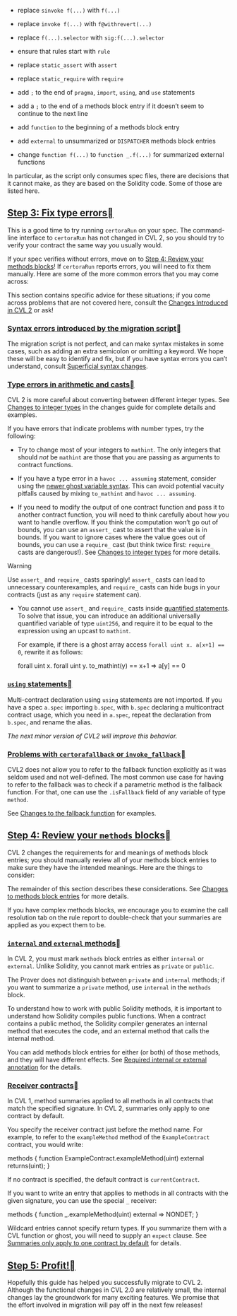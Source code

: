 
*   replace `sinvoke f(...)` with `f(...)`
    
*   replace `invoke f(...)` with `f@withrevert(...)`
    
*   replace `f(...).selector` with `sig:f(...).selector`
    
*   ensure that rules start with `rule`
    
*   replace `static_assert` with `assert`
    
*   replace `static_require` with `require`
    
*   add `;` to the end of `pragma`, `import`, `using`, and `use` statements
    
*   add a `;` to the end of a methods block entry if it doesn’t seem to continue to the next line
    
*   add `function` to the beginning of a methods block entry
    
*   add `external` to unsummarized or `DISPATCHER` methods block entries
    
*   change `function f(...)` to `function _.f(...)` for summarized external functions
    

In particular, as the script only consumes spec files, there are decisions that it cannot make, as they are based on the Solidity code. Some of those are listed here.

## [Step 3: Fix type errors](#id6)[](#step-3-fix-type-errors "Link to this heading")

This is a good time to try running `certoraRun` on your spec. The command-line interface to `certoraRun` has not changed in CVL 2, so you should try to verify your contract the same way you usually would.

If your spec verifies without errors, move on to [Step 4: Review your methods blocks](#cvl2-migration-summaries)! If `certoraRun` reports errors, you will need to fix them manually. Here are some of the more common errors that you may come across:

This section contains specific advice for these situations; if you come across problems that are not covered here, consult the [Changes Introduced in CVL 2](changes.html) or ask!

### [Syntax errors introduced by the migration script](#id9)[](#syntax-errors-introduced-by-the-migration-script "Link to this heading")

The migration script is not perfect, and can make syntax mistakes in some cases, such as adding an extra semicolon or omitting a keyword. We hope these will be easy to identify and fix, but if you have syntax errors you can’t understand, consult [Superficial syntax changes](changes.html#cvl2-superficial-syntax-changes).

### [Type errors in arithmetic and casts](#id10)[](#type-errors-in-arithmetic-and-casts "Link to this heading")

CVL 2 is more careful about converting between different integer types. See [Changes to integer types](changes.html#cvl2-integer-types) in the changes guide for complete details and examples.

If you have errors that indicate problems with number types, try the following:

*   Try to change most of your integers to `mathint`. The only integers that should _not_ be `mathint` are those that you are passing as arguments to contract functions.
    
*   If you have a type error in a `havoc ... assuming` statement, consider using the [newer ghost variable syntax](../ghosts.html#ghost-variables). This can avoid potential vacuity pitfalls caused by mixing `to_mathint` and `havoc ... assuming`.
    
*   If you need to modify the output of one contract function and pass it to another contract function, you will need to think carefully about how you want to handle overflow. If you think the computation won’t go out of bounds, you can use an `assert_` cast to assert that the value is in bounds. If you want to ignore cases where the value goes out of bounds, you can use a `require_` cast (but think twice first: `require_` casts are dangerous!). See [Changes to integer types](changes.html#cvl2-integer-types) for more details.
    

Warning

Use `assert_` and `require_` casts sparingly! `assert_` casts can lead to unnecessary counterexamples, and `require_` casts can hide bugs in your contracts (just as any `require` statement can).

*   You cannot use `assert_` and `require_` casts inside [quantified statements](../../user-guide/glossary.html#term-quantifier). To solve that issue, you can introduce an additional universally quantified variable of type `uint256`, and require it to be equal to the expression using an upcast to `mathint`.
    
    For example, if there is a ghost array access `forall uint x. a[x+1] == 0`, rewrite it as follows:
    
    forall uint x. forall uint y. to\_mathint(y) \== x+1 \=> a\[y\] \== 0
    

### [`using` statements](#id11)[](#using-statements "Link to this heading")

Multi-contract declaration using `using` statements are not imported. If you have a spec `a.spec` importing `b.spec`, with `b.spec` declaring a multicontract contract usage, which you need in `a.spec`, repeat the declaration from `b.spec`, and rename the alias.

_The next minor version of CVL2 will improve this behavior._

### [Problems with `certorafallback` or `invoke_fallback`](#id12)[](#problems-with-certorafallback-or-invoke-fallback "Link to this heading")

CVL2 does not allow you to refer to the fallback function explicitly as it was seldom used and not well-defined. The most common use case for having to refer to the fallback was to check if a parametric method is the fallback function. For that, one can use the `.isFallback` field of any variable of type `method`.

See [Changes to the fallback function](changes.html#cvl2-fallback-changes) for examples.

## [Step 4: Review your `methods` blocks](#id7)[](#step-4-review-your-methods-blocks "Link to this heading")

CVL 2 changes the requirements for and meanings of methods block entries; you should manually review all of your methods block entries to make sure they have the intended meanings. Here are the things to consider:

The remainder of this section describes these considerations. See [Changes to methods block entries](changes.html#cvl2-methods-blocks) for more details.

If you have complex methods blocks, we encourage you to examine the call resolution tab on the rule report to double-check that your summaries are applied as you expect them to be.

### [`internal` and `external` methods](#id13)[](#internal-and-external-methods "Link to this heading")

In CVL 2, you must mark `methods` block entries as either `internal` or `external`. Unlike Solidity, you cannot mark entries as `private` or `public`.

The Prover does not distinguish between `private` and `internal` methods; if you want to summarize a `private` method, use `internal` in the `methods` block.

To understand how to work with public Solidity methods, it is important to understand how Solidity compiles public functions. When a contract contains a public method, the Solidity compiler generates an internal method that executes the code, and an external method that calls the internal method.

You can add methods block entries for either (or both) of those methods, and they will have different effects. See [Required internal or external annotation](changes.html#cvl2-visibility) for the details.

### [Receiver contracts](#id14)[](#receiver-contracts "Link to this heading")

In CVL 1, method summaries applied to all methods in all contracts that match the specified signature. In CVL 2, summaries only apply to one contract by default.

You specify the receiver contract just before the method name. For example, to refer to the `exampleMethod` method of the `ExampleContract` contract, you would write:

methods {
    function ExampleContract.exampleMethod(uint) external returns(uint);
}

If no contract is specified, the default contract is `currentContract`.

If you want to write an entry that applies to methods in all contracts with the given signature, you can use the special `_` receiver:

methods {
    function \_.exampleMethod(uint) external \=> NONDET;
}

Wildcard entries cannot specify return types. If you summarize them with a CVL function or ghost, you will need to supply an `expect` clause. See [Summaries only apply to one contract by default](changes.html#cvl2-wildcards) for details.

## [Step 5: Profit!](#id8)[](#step-5-profit "Link to this heading")

Hopefully this guide has helped you successfully migrate to CVL 2. Although the functional changes in CVL 2.0 are relatively small, the internal changes lay the groundwork for many exciting features. We promise that the effort involved in migration will pay off in the next few releases!
